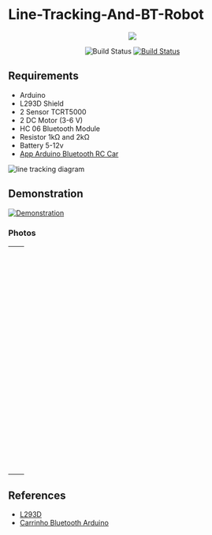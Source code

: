 # Line-Tracking-And-BT-Robot

<p align="center"><a href="https://www.arduino.cc/"><img src="https://res.cloudinary.com/elderlk/image/upload/v1561222307/arduino-logo-community.svg"></a></p>

<p align="center">
<img src="https://res.cloudinary.com/elderlk/image/upload/v1561222434/passing.svg" alt="Build Status">
<a href="https://opensource.org/licenses/MIT"><img src="https://res.cloudinary.com/elderlk/image/upload/v1561222632/MIT-license.svg" alt="Build Status"></a>

</p>

## Requirements

   - Arduino
   - L293D Shield
   - 2 Sensor TCRT5000 
   - 2 DC Motor (3-6 V)
   - HC 06 Bluetooth Module
   - Resistor 1kΩ and 2kΩ
   - Battery 5-12v
   - <a href="https://play.google.com/store/apps/details?id=braulio.calle.bluetoothRCcontroller">App Arduino Bluetooth RC Car</a>


![line tracking diagram](https://res.cloudinary.com/elderlk/image/upload/v1575238403/Shield_L293D_Car_zkdjf0.png "L293D Diagram")

## Demonstration
<div style="width: 400px;">
    <a href="https://res.cloudinary.com/elderlk/video/upload/v1575841720/trackin_line_projeto_two_rqqjhl.mp4"><img src="https://res.cloudinary.com/elderlk/image/upload/v1575841995/trackin_line_projeto_two_gif_knboby.gif" alt="Demonstration"></a>
</div>

### Photos
<table style="width:100%">
<tr style="text-align: center;">
    <td style="width: 50%; height: auto;
    text-align: center;
    border-color: cadetblue;">
        <img src="https://res.cloudinary.com/elderlk/image/upload/v1575843340/CAR_TL_ONE_w7dov4.jpg" alt="" />
    </td>
    <td style="width: 50%; height: auto;
    text-align: center;
    border-color: cadetblue;">
        <img src="https://res.cloudinary.com/elderlk/image/upload/v1575843340/CAR_TL_TWO_m0snya.jpg" alt="" />
    </td>
</tr>
<tr style="text-align: center;">
    <td style="width: 50%; height: auto;
    text-align: center;
    border-color: cadetblue;">
        <img src="https://res.cloudinary.com/elderlk/image/upload/v1575843340/CAR_TL_THREE_pibasz.jpg" alt="" />
    </td>
    <td style="width: 50%; height: auto;
    text-align: center;
    border-color: cadetblue;">
        <img src="https://res.cloudinary.com/elderlk/image/upload/v1575843340/CAR_TL_FOUR_lltyxt.jpg" alt="" />
    </td>
</tr>
<tr style="text-align: center;">
    <td colspan="2" style="width: 100%; height: 450px;
    text-align: center;
    border-color: cadetblue;">
        <img src="https://res.cloudinary.com/elderlk/image/upload/v1575843340/CAR_TL_FIVE_i69aww.jpg" alt="" />
    </td>
</tr>
</table>

## References
 <ul class="list">
         <li>
             <a href="https://www.arduinoecia.com.br/arduino-motor-shield-l293d/">L293D</a>
         </li>
        <li>
             <a href="https://www.usinainfo.com.br/blog/carrinho-arduino-controlado-por-bluetooth-e-sistema-android/">Carrinho Bluetooth Arduino</a>
         </li>
 </ul>
